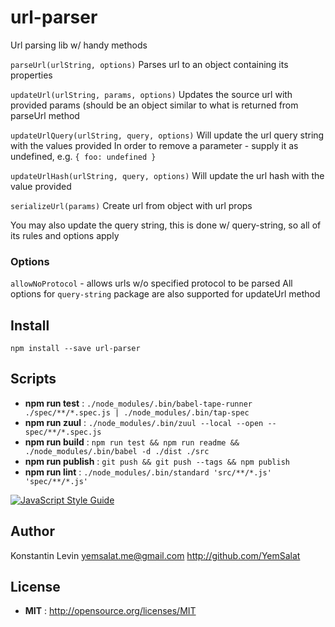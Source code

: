 # url-parser

Url parsing lib w/ handy methods

`parseUrl(urlString, options)`
Parses url to an object containing its properties

`updateUrl(urlString, params, options)`
Updates the source url with provided params
(should be an object similar to what is returned from parseUrl method

`updateUrlQuery(urlString, query, options)`
Will update the url query string with the values provided
In order to remove a parameter - supply it as undefined, e.g. `{ foo: undefined }`

`updateUrlHash(urlString, query, options)`
Will update the url hash with the value provided

`serializeUrl(params)`
Create url from object with url props

You may also update the query string, this is done w/ query-string, so all of its rules and options apply

### Options
`allowNoProtocol` - allows urls w/o specified protocol to be parsed
All options for `query-string` package are also supported for updateUrl method


## Install

`npm install --save url-parser`


## Scripts

 - **npm run test** : `./node_modules/.bin/babel-tape-runner ./spec/**/*.spec.js | ./node_modules/.bin/tap-spec`
 - **npm run zuul** : `./node_modules/.bin/zuul --local --open -- spec/**/*.spec.js`
 - **npm run build** : `npm run test && npm run readme && ./node_modules/.bin/babel -d ./dist ./src`
 - **npm run publish** : `git push && git push --tags && npm publish`
 - **npm run lint** : `./node_modules/.bin/standard 'src/**/*.js' 'spec/**/*.js'`

 [![JavaScript Style Guide](https://cdn.rawgit.com/standard/standard/master/badge.svg)](https://github.com/standard/standard)

## Author

Konstantin Levin <yemsalat.me@gmail.com> http://github.com/YemSalat

## License

 - **MIT** : http://opensource.org/licenses/MIT
